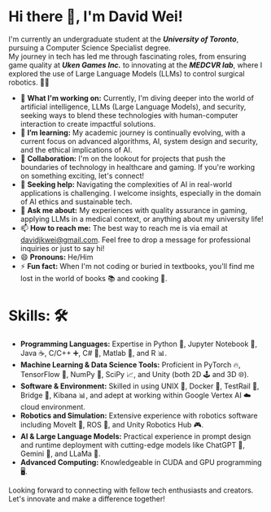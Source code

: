 # Hi there 👋, I'm David Wei!

<!--
**david-wei-01001/david-wei-01001** is a ✨ _special_ ✨ repository because its `README.md` (this file) appears on your GitHub profile.
-->

I'm currently an undergraduate student at the ***University of Toronto***, pursuing a Computer Science Specialist degree.\
My journey in tech has led me through fascinating roles, from ensuring game quality at ***Uken Games Inc.*** to innovating at the ***MEDCVR lab***, where I explored the use of Large Language Models (LLMs) to control surgical robotics. 🤖✨

- 🔭 **What I'm working on:** Currently, I'm diving deeper into the world of artificial intelligence, LLMs (Large Language Models), and security, seeking ways to blend these technologies with human-computer interaction to create impactful solutions.
- 🌱 **I’m learning:** My academic journey is continually evolving, with a current focus on advanced algorithms, AI, system design and security, and the ethical implications of AI.
- 👯 **Collaboration:** I'm on the lookout for projects that push the boundaries of technology in healthcare and gaming. If you're working on something exciting, let's connect!
- 🤔 **Seeking help:** Navigating the complexities of AI in real-world applications is challenging. I welcome insights, especially in the domain of AI ethics and sustainable tech.
- 💬 **Ask me about:** My experiences with quality assurance in gaming, applying LLMs in a medical context, or anything about my university life!
- 📫 **How to reach me:** The best way to reach me is via email at davidjkwei@gmail.com. Feel free to drop a message for professional inquiries or just to say hi!
- 😄 **Pronouns:** He/Him
- ⚡ **Fun fact:** When I'm not coding or buried in textbooks, you'll find me lost in the world of books 📚 and cooking 🍳.

# Skills: 🛠️
- **Programming Languages:** Expertise in Python 🐍, Jupyter Notebook 📓, Java ☕, C/C++ ➕, C# 🔷, Matlab 🔢, and R 📊.
- **Machine Learning & Data Science Tools:** Proficient in PyTorch 🔥, TensorFlow 🧠, NumPy 🔢, SciPy 📈, and Unity (both 2D 🕹️ and 3D 🌐).
- **Software & Environment:** Skilled in using UNIX 🐧, Docker 🐳, TestRail 🚄, Bridge 🌉, Kibana 📊, and adept at working within Google Vertex AI ☁️ cloud environment.
- **Robotics and Simulation:** Extensive experience with robotics software including MoveIt 🤖, ROS 🌹, and Unity Robotics Hub 🎮.
- **AI & Large Language Models:** Practical experience in prompt design and runtime deployment with cutting-edge models like ChatGPT 💬, Gemini 🌟, and LLaMa 🦙.
- **Advanced Computing:** Knowledgeable in CUDA and GPU programming 🖥️.

Looking forward to connecting with fellow tech enthusiasts and creators. Let's innovate and make a difference together!


